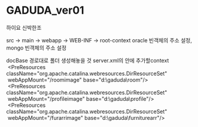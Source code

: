# GADUDA_ver01

하이요
신박한조


src -> main -> webapp -> WEB-INF -> root-context
oracle 빈객체의 주소 설정, mongo 빈객체의 주소 설정


docBase 경로대로 폴더 생성해놓을 것
server.xml의 <host></host> 안에 추가할context
<Context path="/roomimage" reloadable="true" docBase="d:\gaduda\room">       <PreResources className="org.apache.catalina.webresources.DirResourceSet"         webAppMount="/roomimage" base="d:\gaduda\room"/>      </Context>      <Context path="/profileimage" reloadable="true" docBase="d:\gaduda\profile">       <PreResources className="org.apache.catalina.webresources.DirResourceSet"         webAppMount="/profileimage" base="d:\gaduda\profile"/>      </Context>      <Context path="/furarrimage" reloadable="true" docBase="d:\gaduda\furniturearr">       <PreResources className="org.apache.catalina.webresources.DirResourceSet"         webAppMount="/furarrimage" base="d:\gaduda\furniturearr"/>      </Context>


